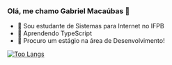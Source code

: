 ### Olá, me chamo Gabriel Macaúbas 🖖

- 🔭 Sou estudante de Sistemas para Internet no IFPB
- 🌱 Aprendendo TypeScript
- 👯 Procuro um estágio na área de Desenvolvimento!

[![Top Langs](https://github-readme-stats.vercel.app/api/top-langs/?username=gabrielmacaubas&layout=compact&show_icons=true&theme=dark)](https://github.com/anuraghazra/github-readme-stats)



